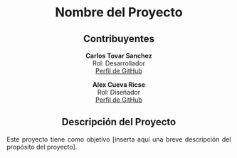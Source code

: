 # <center>Nombre del Proyecto</center>

## <center>Contribuyentes</center>

<p align="center">
  <strong>Carlos Tovar Sanchez</strong><br>
  Rol: Desarrollador<br>
  <a href="https://github.com/tu-usuario-carlos" target="_blank">Perfil de GitHub</a>
</p>

<p align="center">
  <strong>Alex Cueva Ricse</strong><br>
  Rol: Diseñador<br>
  <a href="https://github.com/tu-usuario-alex" target="_blank">Perfil de GitHub</a>
</p>

## <center>Descripción del Proyecto</center>

<p align="justify">
Este proyecto tiene como objetivo [inserta aquí una breve descripción del propósito del proyecto].
</p>
